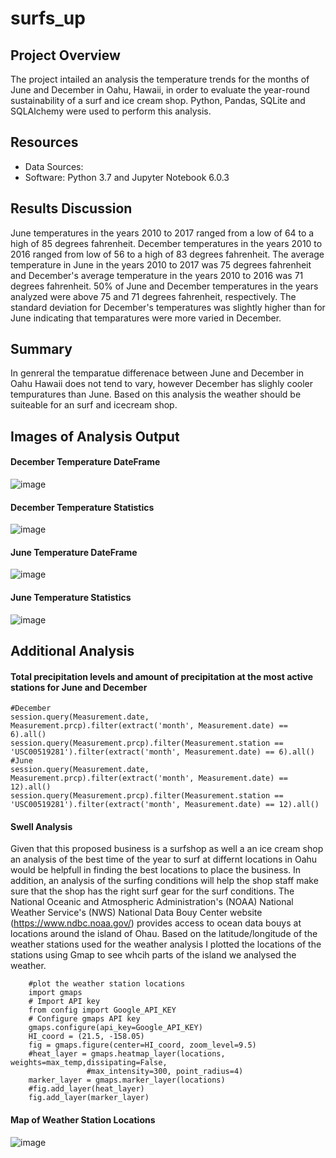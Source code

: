 # surfs_up

## Project Overview 
The project intailed an analysis the temperature trends for the months of June and December in Oahu, Hawaii, in order to evaluate the year-round sustainability of a surf and ice cream shop. Python, Pandas, SQLite and SQLAlchemy were used to perform this analysis.

## Resources
- Data Sources: 
- Software: Python 3.7 and Jupyter Notebook 6.0.3

## Results Discussion

June temperatures in the years 2010 to 2017 ranged from a low of 64 to a high of 85 degrees fahrenheit. December temperatures in the years 2010 to 2016 ranged from low of 56 to a high of 83 degrees fahrenheit. The average temperature in June in the years 2010 to 2017 was 75 degrees fahrenheit and December's average temperature in the years 2010 to 2016 was 71 degrees fahrenheit. 50% of June and December temperatures in the years analyzed were above 75 and 71 degrees fahrenheit, respectively. The standard deviation for December's temperatures was slightly higher than for June indicating that temparatures were more varied in December. 


## Summary
In genreral the temparatue differenace between June and December in Oahu Hawaii does not tend to vary, however December has slighly cooler tempuratures than June. Based on this analysis the weather should be suiteable for an surf and icecream shop.

## Images of Analysis Output

#### December Temperature DateFrame
![image](https://github.com/blueschistrocks/surfs_up/blob/b3beec2a22bf9fd85057370fdcd90ac957234de5/Images/Dec_temp_df.png)<br>
#### December Temperature Statistics
![image](https://github.com/blueschistrocks/surfs_up/blob/b3beec2a22bf9fd85057370fdcd90ac957234de5/Images/Dec_temp_stats.png)<br>
#### June Temperature DateFrame
![image](https://github.com/blueschistrocks/surfs_up/blob/b3beec2a22bf9fd85057370fdcd90ac957234de5/Images/June_temp_df.png)<br>
#### June Temperature Statistics
![image](https://github.com/blueschistrocks/surfs_up/blob/b3beec2a22bf9fd85057370fdcd90ac957234de5/Images/June_temp_stats.png)<br>

## Additional Analysis

#### Total precipitation levels and amount of precipitation at the most active stations for June and December

    #December
    session.query(Measurement.date, Measurement.prcp).filter(extract('month', Measurement.date) == 6).all()
    session.query(Measurement.prcp).filter(Measurement.station == 'USC00519281').filter(extract('month', Measurement.date) == 6).all()
    #June
    session.query(Measurement.date, Measurement.prcp).filter(extract('month', Measurement.date) == 12).all()
    session.query(Measurement.prcp).filter(Measurement.station == 'USC00519281').filter(extract('month', Measurement.date) == 12).all()

#### Swell Analysis

Given that this proposed business is a surfshop as well a an ice cream shop an analysis of the best time of the year to surf at differnt locations in Oahu would be helpfull in finding the best locations to place the business. In addition, an analysis of the surfing conditions will help the shop staff make sure that the shop has the right surf gear for the surf conditions. The National Oceanic and Atmospheric Administration's (NOAA) National Weather Service's (NWS) National Data Bouy Center website (https://www.ndbc.noaa.gov/) provides access to ocean data bouys at locations around the island of Ohau.  Based on the latitude/longitude of the weather stations used for the weather analysis I plotted the locations of the stations using Gmap to see whcih parts of the island we analysed the weather.

        #plot the weather station locations
        import gmaps
        # Import API key
        from config import Google_API_KEY
        # Configure gmaps API key
        gmaps.configure(api_key=Google_API_KEY)
        HI_coord = (21.5, -158.05)
        fig = gmaps.figure(center=HI_coord, zoom_level=9.5)
        #heat_layer = gmaps.heatmap_layer(locations, weights=max_temp,dissipating=False,
                     #max_intensity=300, point_radius=4)
        marker_layer = gmaps.marker_layer(locations)
        #fig.add_layer(heat_layer)
        fig.add_layer(marker_layer)

#### Map of Weather Station Locations
![image](https://github.com/blueschistrocks/surfs_up/blob/0cc29b70920aa723027dcbd61d6ea92d370e70a4/Images/Gmap-Oahu.png)<br>





